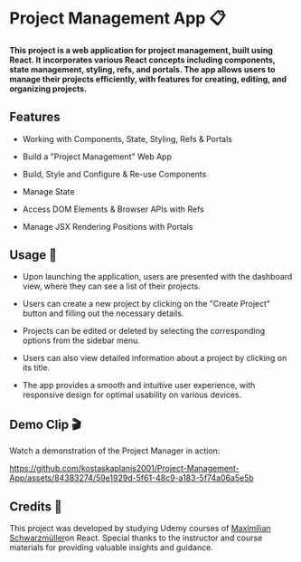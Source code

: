 # Project Management App :clipboard:

#### This project is a web application for project management, built using React. It incorporates various React concepts including components, state management, styling, refs, and portals. The app allows users to manage their projects efficiently, with features for creating, editing, and organizing projects.

## Features

- Working with Components, State, Styling, Refs & Portals

- Build a "Project Management" Web App

- Build, Style and Configure & Re-use Components

- Manage State

- Access DOM Elements & Browser APIs with Refs

- Manage JSX Rendering Positions with Portals

## Usage :pushpin:

- Upon launching the application, users are presented with the dashboard view, where they can see a list of their projects.

- Users can create a new project by clicking on the "Create Project" button and filling out the necessary details.

- Projects can be edited or deleted by selecting the corresponding options from the sidebar menu.

- Users can also view detailed information about a project by clicking on its title.

- The app provides a smooth and intuitive user experience, with responsive design for optimal usability on various devices.

## Demo Clip :clapper:

Watch a demonstration of the Project Manager in action:

https://github.com/kostaskaplanis2001/Project-Management-App/assets/84383274/59e1929d-5f61-48c9-a183-5f74a06a5e5b

## Credits :handshake:

This project was developed by studying Udemy courses of [Maximilian Schwarzmüller](https://www.udemy.com/user/maximilian-schwarzmuller/)on React. Special thanks to the instructor and course materials for providing valuable insights and guidance.
